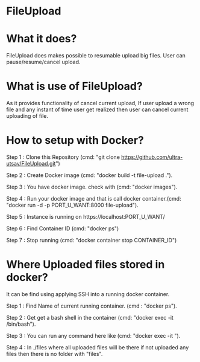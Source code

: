 # FileUpload

# What it does?
FileUpload does makes possible to resumable upload big files. User can pause/resume/cancel upload.

# What is use of FileUpload?
As it provides functionality of cancel current upload, If user upload a wrong file and any instant of time user get realized then user can cancel current uploading of file.


# How to setup with Docker?

Step 1 : Clone this Repository (cmd:  "git clone https://github.com/ultra-utsav/FileUpload.git")    

Step 2 : Create Docker image (cmd: "docker build -t file-upload .").

Step 3 : You have docker image. check with (cmd: "docker images").

Step 4 : Run your docker image and that is call docker container.(cmd: "docker run -d -p PORT_U_WANT:8000 file-upload").

Step 5 : Instance is running on https://localhost:PORT_U_WANT/

Step 6 : Find Container ID (cmd: "docker ps") 

Step 7 : Stop running (cmd: "docker container stop CONTAINER_ID")



# Where Uploaded files stored in docker?
It can be find using applying SSH into a running docker container.

Step 1 : Find Name of current running container. (cmd : "docker ps").    

Step 2 : Get get a bash shell in the container (cmd: "docker exec -it <container name> /bin/bash").

Step 3 : You can run any command here like (cmd: "docker exec -it <container name> <command>").

Step 4 : In ./files where all uploaded files will be there if not uploaded any files then there is no folder with "files".



